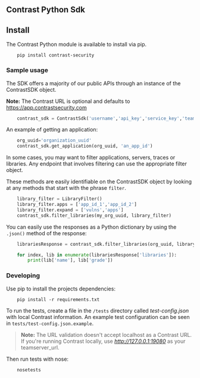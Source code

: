 ## Contrast Python Sdk

## Install
The Contrast Python module is available to install via pip.
```commandline
    pip install contrast-security
```

### Sample usage
The SDK offers a majority of our public APIs through an instance of the ContrastSDK object.

**Note:** The Contrast URL is optional and defaults to https://app.contrastsecurity.com
```python
    contrast_sdk = ContrastSdk('username','api_key','service_key','teamserver_url')
```

An example of getting an application:
```python
    org_uuid='organization_uuid'
    contrast_sdk.get_application(org_uuid, 'an_app_id')
```

In some cases, you may want to filter applications, servers, traces or libraries. Any endpoint that involves filtering can use the appropriate filter object.

These methods are easily identifiable on the ContrastSDK object by looking at any methods that start with the phrase `filter`.

```python
    library_filter = LibraryFilter()
    library_filter.apps = ['app_id_1','app_id_2']
    library_filter.expand = ['vulns','apps']
    contrast_sdk.filter_libraries(my_org_uuid, library_filter)
```

You can easily use the responses as a Python dictionary by using the `.json()` method of the response:

```python
    librariesResponse = contrast_sdk.filter_libraries(org_uuid, library_filter).json()

    for index, lib in enumerate(librariesResponse['libraries']):
        print(lib['name'], lib['grade'])
```

### Developing
Use pip to install the projects dependencies:

```commandline
    pip install -r requirements.txt
```

To run the tests, create a file in the `/tests` directory called *test-config.json* with local Contrast information. An example test configuration can be seen in `tests/test-config.json.example`.

> **Note:** The URL validation doesn't accept localhost as a Contrast URL. If you're running Contrast locally, use *http://127.0.0.1:19080* as your teamserver_url.

Then run tests with nose:

```commandline
    nosetests
```
